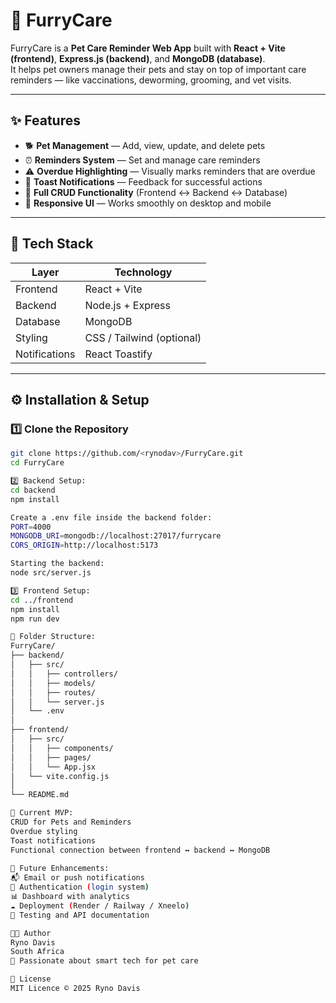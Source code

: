 # 🐾 FurryCare

FurryCare is a **Pet Care Reminder Web App** built with **React + Vite (frontend)**, **Express.js (backend)**, and **MongoDB (database)**.  
It helps pet owners manage their pets and stay on top of important care reminders — like vaccinations, deworming, grooming, and vet visits.

---

## ✨ Features
- 🐕 **Pet Management** — Add, view, update, and delete pets  
- ⏰ **Reminders System** — Set and manage care reminders  
- ⚠️ **Overdue Highlighting** — Visually marks reminders that are overdue  
- 🔔 **Toast Notifications** — Feedback for successful actions  
- 💾 **Full CRUD Functionality** (Frontend ↔ Backend ↔ Database)  
- 📱 **Responsive UI** — Works smoothly on desktop and mobile  

---

## 🧰 Tech Stack

| Layer | Technology |
|-------|-------------|
| Frontend | React + Vite |
| Backend | Node.js + Express |
| Database | MongoDB |
| Styling | CSS / Tailwind (optional) |
| Notifications | React Toastify |

---

## ⚙️ Installation & Setup

### 1️⃣ Clone the Repository
```bash
git clone https://github.com/<rynodav>/FurryCare.git
cd FurryCare

2️⃣ Backend Setup:  
cd backend
npm install 

Create a .env file inside the backend folder:
PORT=4000
MONGODB_URI=mongodb://localhost:27017/furrycare
CORS_ORIGIN=http://localhost:5173 

Starting the backend: 
node src/server.js 

3️⃣ Frontend Setup: 
cd ../frontend 
npm install 
npm run dev 

📁 Folder Structure: 
FurryCare/
├── backend/
│   ├── src/
│   │   ├── controllers/
│   │   ├── models/
│   │   ├── routes/
│   │   └── server.js
│   └── .env
│
├── frontend/
│   ├── src/
│   │   ├── components/
│   │   ├── pages/
│   │   └── App.jsx
│   └── vite.config.js
│
└── README.md

🧩 Current MVP: 
CRUD for Pets and Reminders
Overdue styling
Toast notifications
Functional connection between frontend ↔ backend ↔ MongoDB
 
🚀 Future Enhancements:
📬 Email or push notifications
🔐 Authentication (login system)
📊 Dashboard with analytics
☁️ Deployment (Render / Railway / Xneelo)
🧪 Testing and API documentation 

👨‍💻 Author 
Ryno Davis 
South Africa 
🐾 Passionate about smart tech for pet care 

📄 License 
MIT Licence © 2025 Ryno Davis 

